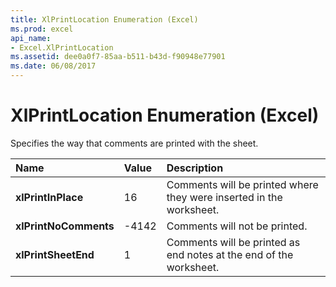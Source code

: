 ```yaml
---
title: XlPrintLocation Enumeration (Excel)
ms.prod: excel
api_name:
- Excel.XlPrintLocation
ms.assetid: dee0a0f7-85aa-b511-b43d-f90948e77901
ms.date: 06/08/2017
---
```



# XlPrintLocation Enumeration (Excel)

Specifies the way that comments are printed with the sheet.



|**Name**|**Value**|**Description**|
|:-----|:-----|:-----|
| **xlPrintInPlace**|16|Comments will be printed where they were inserted in the worksheet.|
| **xlPrintNoComments**|-4142|Comments will not be printed.|
| **xlPrintSheetEnd**|1|Comments will be printed as end notes at the end of the worksheet.|

